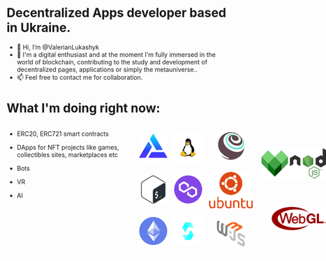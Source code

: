 <h1>Decentralized Apps developer based in Ukraine.</h1>

-   👋 Hi, I’m @ValerianLukashyk
-   👀 I'm a digital enthusiast and at the moment I'm fully immersed in the world of blockchain, contributing to the study and development of decentralized pages, applications or simply the metauniverse..
-   📫 Feel free to contact me for collaboration.

<h1>What I'm doing right now:</h1>
<div id="stacks" style="display: flex; justify-content: space-between; gap: 12px;">
<div>
<ul>
  <li><p>ERC20, ERC721 smart contracts</p></li>
  <li><p>DApps for NFT projects like games, collectibles sites, marketplaces etc</p></li>
  <li><p>Bots</p></li>
  <li><p>VR</p></li>
  <li><p>AI</p></li>
</ul>
  
</div>
<div style="border-left:2px solid #fff;height:100% margin: 12px"></div>
<div style="width: 75%;display: flex; flex-wrap: wrap; flex-direction: column; height: 300px; justify-content: space-evenly; align-items: center;">
  <img style="user-select: none; pointer-events: none; height: auto; max-width: 64px; width: auto; padding: 8px" src="images/alchemy-nft.svg" alt="icon alchemy">
  <img style="user-select: none; pointer-events: none; height: auto; max-width: 64px; width: auto; padding: 8px" src="images/bash_scripts.png" alt="icon bash_scripts">
  <img style="user-select: none; pointer-events: none; height: auto; max-width: 64px; width: auto; padding: 8px" src="images/ethereum.svg" alt="icon ethereum">
  <img style="user-select: none; pointer-events: none; height: auto; max-width: 64px; width: auto; padding: 8px" src="images/Linux.svg" alt="icon Linux">
  <img style="user-select: none; pointer-events: none; height: auto; max-width: 64px; width: auto; padding: 8px" src="images/polygon-matic.png" alt="icon polygon matic">
  <img style="user-select: none; pointer-events: none; height: auto; max-width: 64px; width: auto; padding: 8px" src="images/solidity eth.svg" alt="icon solidity eth">
  <img style="user-select: none; pointer-events: none; height: auto; max-width: 64px; width: auto; padding: 8px" src="images/truffle-contracts.png" alt="icon truffle-contracts">
  <img style="user-select: none; pointer-events: none; height: auto; max-width: 100px; width: auto; padding: 8px" src="images/ubuntu1.png" alt="icon ubuntu1">
  <img style="user-select: none; pointer-events: none; height: auto; max-width: 64px; width: auto; padding: 8px" src="images/web3.png" alt="icon web3">
  <img style="user-select: none; pointer-events: none; height: auto; max-width: 182px; width: auto; padding: 8px" src="images/Node.png" alt="icon Node">
  <img style="user-select: none; pointer-events: none; height: auto; max-width: 128px; width: auto; padding: 8px" src="images/WebGL.png" alt="icon WebGL">
</div>

</div>

<!---
ValerianLukashyk/ValerianLukashyk is a ✨ special ✨ repository because its `README.md` (this file) appears on your GitHub profile.
You can click the Preview link to take a look at your changes.
--->
